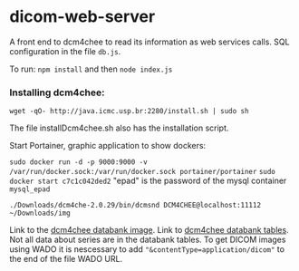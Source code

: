 # dicom-web-server

A front end to dcm4chee to read its information as web services calls. SQL configuration in the file `db.js`.

To run: `npm install` and then `node index.js` 

### Installing dcm4chee:

`wget -qO- http://java.icmc.usp.br:2280/install.sh | sudo sh`

The file installDcm4chee.sh also has the installation script.

Start Portainer, graphic application to show dockers:

`sudo docker run -d -p 9000:9000 -v /var/run/docker.sock:/var/run/docker.sock portainer/portainer`
`sudo docker start c7c1c042ded2` 
"epad" is the password of the mysql container `mysql_epad`

`./Downloads/dcm4che-2.0.29/bin/dcmsnd DCM4CHEE@localhost:11112 ~/Downloads/img`

Link to the [dcm4chee databank image](https://dcm4che.atlassian.net/wiki/spaces/ee2/pages/2555917/Database+Schema+Diagram).
Link to [dcm4chee databank tables](https://dcm4che.atlassian.net/wiki/spaces/ee2/pages/2556012/Database+Table+Descriptions). 
Not all data about series are in the databank tables. To get DICOM images using WADO it is nescessary to add 
`"&contentType=application/dicom"` to the end of the file WADO URL. 
